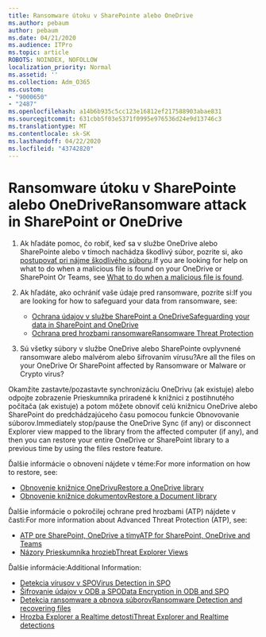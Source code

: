 ```yaml
---
title: Ransomware útoku v SharePointe alebo OneDrive
ms.author: pebaum
author: pebaum
ms.date: 04/21/2020
ms.audience: ITPro
ms.topic: article
ROBOTS: NOINDEX, NOFOLLOW
localization_priority: Normal
ms.assetid: ''
ms.collection: Adm_O365
ms.custom:
- "9000650"
- "2487"
ms.openlocfilehash: a14b6b935c5cc123e16812ef217588903abae831
ms.sourcegitcommit: 631cbb5f03e5371f0995e976536d24e9d13746c3
ms.translationtype: MT
ms.contentlocale: sk-SK
ms.lasthandoff: 04/22/2020
ms.locfileid: "43742820"
---
```

# <a name="ransomware-attack-in-sharepoint-or-onedrive"></a><span data-ttu-id="8acaa-102">Ransomware útoku v SharePointe alebo OneDrive</span><span class="sxs-lookup"><span data-stu-id="8acaa-102">Ransomware attack in SharePoint or OneDrive</span></span>

1.  <span data-ttu-id="8acaa-103">Ak hľadáte pomoc, čo robiť, keď sa v službe OneDrive alebo SharePointe alebo v tímoch nachádza škodlivý súbor, pozrite si, ako [postupovať pri nájme škodlivého súboru](https://support.office.com/en-ie/article/what-to-do-when-a-malicious-file-is-found-in-sharepoint-online-onedrive-or-microsoft-teams-01e902ad-a903-4e0f-b093-1e1ac0c37ad2).</span><span class="sxs-lookup"><span data-stu-id="8acaa-103">If you are looking for help on what to do when a malicious file is found on your OneDrive or SharePoint Or Teams, see [What to do when a malicious file is found](https://support.office.com/en-ie/article/what-to-do-when-a-malicious-file-is-found-in-sharepoint-online-onedrive-or-microsoft-teams-01e902ad-a903-4e0f-b093-1e1ac0c37ad2).</span></span>
2. <span data-ttu-id="8acaa-104">Ak hľadáte, ako ochrániť vaše údaje pred ransomware, pozrite si:</span><span class="sxs-lookup"><span data-stu-id="8acaa-104">If you are looking for how to safeguard your data from ransomware, see:</span></span>
    - [<span data-ttu-id="8acaa-105">Ochrana údajov v službe SharePoint a OneDrive</span><span class="sxs-lookup"><span data-stu-id="8acaa-105">Safeguarding your data in SharePoint and OneDrive</span></span>](https://docs.microsoft.com/sharepoint/safeguarding-your-data) 
    - [<span data-ttu-id="8acaa-106">Ochrana pred hrozbami ransomware</span><span class="sxs-lookup"><span data-stu-id="8acaa-106">Ransomware Threat Protection</span></span>](https://docs.microsoft.com/windows/security/threat-protection/intelligence/ransomware-malware)    

3.  <span data-ttu-id="8acaa-107">Sú všetky súbory v službe OneDrive alebo SharePointe ovplyvnené ransomware alebo malvérom alebo šifrovaním vírusu?</span><span class="sxs-lookup"><span data-stu-id="8acaa-107">Are all the files on your OneDrive Or SharePoint affected by Ransomware or Malware or Crypto virus?</span></span> 

<span data-ttu-id="8acaa-108">Okamžite zastavte/pozastavte synchronizáciu OneDrivu (ak existuje) alebo odpojte zobrazenie Prieskumníka priradené k knižnici z postihnutého počítača (ak existuje) a potom môžete obnoviť celú knižnicu OneDrive alebo SharePoint do predchádzajúceho času pomocou funkcie Obnovovanie súborov.</span><span class="sxs-lookup"><span data-stu-id="8acaa-108">Immediately stop/pause the OneDrive Sync (if any) or disconnect Explorer view mapped to the library from the affected computer (if any), and then you can restore your entire OneDrive or SharePoint library to a previous time by using the files restore feature.</span></span> 

<span data-ttu-id="8acaa-109">Ďalšie informácie o obnovení nájdete v téme:</span><span class="sxs-lookup"><span data-stu-id="8acaa-109">For more information on how to restore, see:</span></span>

- [<span data-ttu-id="8acaa-110">Obnovenie knižnice OneDrivu</span><span class="sxs-lookup"><span data-stu-id="8acaa-110">Restore a OneDrive library</span></span>](https://support.office.com/article/restore-your-onedrive-fa231298-759d-41cf-bcd0-25ac53eb8a150)
- [<span data-ttu-id="8acaa-111">Obnovenie knižnice dokumentov</span><span class="sxs-lookup"><span data-stu-id="8acaa-111">Restore a Document library</span></span>](https://support.office.com/article/restore-a-document-library-317791c3-8bd0-4dfd-8254-3ca90883d39a)

<span data-ttu-id="8acaa-112">Ďalšie informácie o pokročilej ochrane pred hrozbami (ATP) nájdete v časti:</span><span class="sxs-lookup"><span data-stu-id="8acaa-112">For more information about Advanced Threat Protection (ATP), see:</span></span>
- [<span data-ttu-id="8acaa-113">ATP pre SharePoint, OneDrive a tímy</span><span class="sxs-lookup"><span data-stu-id="8acaa-113">ATP for SharePoint, OneDrive and Teams</span></span>](https://docs.microsoft.com/office365/securitycompliance/atp-for-spo-odb-and-teams)
- [<span data-ttu-id="8acaa-114">Názory Prieskumníka hrozieb</span><span class="sxs-lookup"><span data-stu-id="8acaa-114">Threat Explorer Views</span></span>](https://docs.microsoft.com/office365/securitycompliance/threat-explorer-views)

<span data-ttu-id="8acaa-115">Ďalšie informácie:</span><span class="sxs-lookup"><span data-stu-id="8acaa-115">Additional Information:</span></span>

- [<span data-ttu-id="8acaa-116">Detekcia vírusov v SPO</span><span class="sxs-lookup"><span data-stu-id="8acaa-116">Virus Detection in SPO</span></span>](https://docs.microsoft.com/office365/securitycompliance/virus-detection-in-spo)</br>
- [<span data-ttu-id="8acaa-117">Šifrovanie údajov v ODB a SPO</span><span class="sxs-lookup"><span data-stu-id="8acaa-117">Data Encryption in ODB and SPO</span></span>](https://docs.microsoft.com/office365/securitycompliance/data-encryption-in-odb-and-spo)</br>
- [<span data-ttu-id="8acaa-118">Detekcia ransomware a obnova súborov</span><span class="sxs-lookup"><span data-stu-id="8acaa-118">Ransomware Detection and recovering files</span></span>](https://support.office.com/article/Ransomware-detection-and-recovering-your-files-0d90ec50-6bfd-40f4-acc7-b8c12c73637f)</br>
- [<span data-ttu-id="8acaa-119">Hrozba Explorer a Realtime detosti</span><span class="sxs-lookup"><span data-stu-id="8acaa-119">Threat Explorer and Realtime detections</span></span>](https://docs.microsoft.com/office365/securitycompliance/threat-explorer-views)